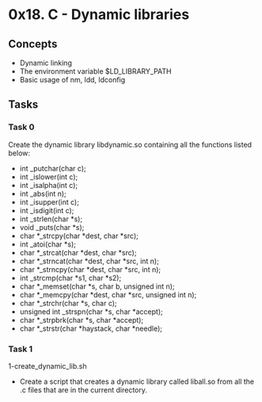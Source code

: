 # 0x18. C - Dynamic libraries

## Concepts
* Dynamic linking
* The environment variable $LD_LIBRARY_PATH
* Basic usage of nm, ldd, ldconfig

## Tasks

### Task 0
Create the dynamic library libdynamic.so containing all the functions listed below:

* int \_putchar(char c);
* int \_islower(int c);
* int \_isalpha(int c);
* int \_abs(int n);
* int \_isupper(int c);
* int \_isdigit(int c);
* int \_strlen(char \*s);
* void \_puts(char \*s);
* char \*\_strcpy(char \*dest, char \*src);
* int \_atoi(char \*s);
* char \*\_strcat(char \*dest, char \*src);
* char \*\_strncat(char \*dest, char \*src, int n);
* char \*\_strncpy(char \*dest, char \*src, int n);
* int \_strcmp(char \*s1, char \*s2);
* char \*\_memset(char \*s, char b, unsigned int n);
* char \*\_memcpy(char \*dest, char \*src, unsigned int n);
* char \*\_strchr(char \*s, char c);
* unsigned int \_strspn(char \*s, char \*accept);
* char \*\_strpbrk(char \*s, char \*accept);
* char \*\_strstr(char \*haystack, char \*needle);

### Task 1
1-create_dynamic_lib.sh

* Create a script that creates a dynamic library called liball.so from all the .c files that are in the current directory.


